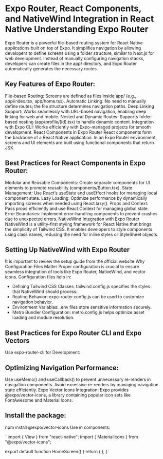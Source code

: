 # Expo Router, React Components, and NativeWind Integration in React Native Understanding Expo Router

Expo Router is a powerful file-based routing system for React Native applications built on top of Expo. It simplifies navigation by allowing developers to define screens using a folder structure, similar to Next.js for web development. Instead of manually configuring navigation stacks, developers can create files in the app/ directory, and Expo Router automatically generates the necessary routes.

## Key Features of Expo Router:
File-based Routing: Screens are defined as files inside app/ (e.g., app/index.tsx, app/home.tsx).
Automatic Linking: No need to manually define routes; the file structure determines navigation paths.
Deep Linking Support: Works seamlessly with URL-based navigation, enabling deep linking for web and mobile.
Nested and Dynamic Routes: Supports folder-based nesting (app/profile/[id].tsx) to handle dynamic content.
Integration with Expo CLI: Works efficiently with Expo-managed projects for smooth development.
React Components in Expo Router
React components form the backbone of a React Native application. In an Expo Router environment, screens and UI elements are built using functional components that return JSX.

## Best Practices for React Components in Expo Router:
Modular and Reusable Components: Create separate components for UI elements to promote reusability (components/Button.tsx).
State Management: Use React’s useState and useEffect hooks for managing local component state.
Lazy Loading: Optimize performance by dynamically importing screens when needed using React.lazy().
Props and Context: Pass props efficiently and use React Context for managing global state.
Error Boundaries: Implement error-handling components to prevent crashes due to unexpected errors.
NativeWind Integration with Expo Router
NativeWind is a utility-first styling framework for React Native that brings the simplicity of Tailwind CSS. It enables developers to style components using class names, reducing the need for inline styles or StyleSheet objects.

## Setting Up NativeWind with Expo Router
It is important to review the setup guide from the official website
Why Configuration Files Matter
Proper configuration is crucial to ensure seamless integration of tools like Expo Router, NativeWind, and vector icons. Configuration files help in:
- Defining Tailwind CSS Classes: tailwind.config.js specifies the styles that NativeWind should process.
- Routing Behavior: expo-router.config.js can be used to customize navigation behavior.
- Environment Variables: .env files store sensitive information securely.
- Metro Bundler Configuration: metro.config.js helps optimize asset loading and module resolution.

## Best Practices for Expo Router CLI and Expo Vectors
Use expo-router-cli for Development:

## Optimizing Navigation Performance:

Use useMemo() and useCallback() to prevent unnecessary re-renders in navigation components.
Avoid excessive re-renders by managing navigation state efficiently.
Expo Vector Icons Integration:
Expo provides @expo/vector-icons, a library containing popular icon sets like FontAwesome and Material Icons.

## Install the package:
 npm install @expo/vector-icons
Use in components:

` import { View } from "react-native";
 import { MaterialIcons } from "@expo/vector-icons";

  export default function HomeScreen() {
   return (
     <View>
       <MaterialIcons name="home" size={32} color="black" />
     </View>
   );
 }`
